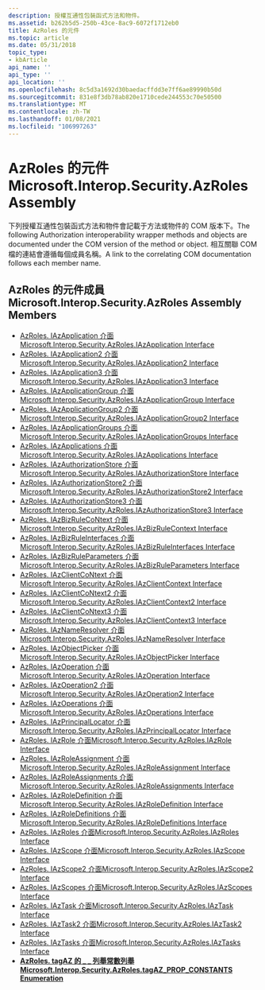 ```yaml
---
description: 授權互通性包裝函式方法和物件。
ms.assetid: b262b5d5-250b-43ce-8ac9-6072f1712eb0
title: AzRoles 的元件
ms.topic: article
ms.date: 05/31/2018
topic_type:
- kbArticle
api_name: ''
api_type: ''
api_location: ''
ms.openlocfilehash: 8c5d3a1692d30baedacffdd3e7ff6ae89990b50d
ms.sourcegitcommit: 831e8f3db78ab820e1710cede244553c70e50500
ms.translationtype: MT
ms.contentlocale: zh-TW
ms.lasthandoff: 01/08/2021
ms.locfileid: "106997263"
---
```

# <a name="microsoftinteropsecurityazroles-assembly"></a><span data-ttu-id="cf916-103">AzRoles 的元件</span><span class="sxs-lookup"><span data-stu-id="cf916-103">Microsoft.Interop.Security.AzRoles Assembly</span></span>

<span data-ttu-id="cf916-104">下列授權互通性包裝函式方法和物件會記載于方法或物件的 COM 版本下。</span><span class="sxs-lookup"><span data-stu-id="cf916-104">The following Authorization interoperability wrapper methods and objects are documented under the COM version of the method or object.</span></span> <span data-ttu-id="cf916-105">相互關聯 COM 檔的連結會遵循每個成員名稱。</span><span class="sxs-lookup"><span data-stu-id="cf916-105">A link to the correlating COM documentation follows each member name.</span></span>

## <a name="microsoftinteropsecurityazroles-assembly-members"></a><span data-ttu-id="cf916-106">AzRoles 的元件成員</span><span class="sxs-lookup"><span data-stu-id="cf916-106">Microsoft.Interop.Security.AzRoles Assembly Members</span></span>

-   [<span data-ttu-id="cf916-107">AzRoles. IAzApplication 介面</span><span class="sxs-lookup"><span data-stu-id="cf916-107">Microsoft.Interop.Security.AzRoles.IAzApplication Interface</span></span>](microsoft-interop-security-azroles-iazapplication-interface.md)
-   [<span data-ttu-id="cf916-108">AzRoles. IAzApplication2 介面</span><span class="sxs-lookup"><span data-stu-id="cf916-108">Microsoft.Interop.Security.AzRoles.IAzApplication2 Interface</span></span>](microsoft-interop-security-azroles-iazapplication2-interface.md)
-   [<span data-ttu-id="cf916-109">AzRoles. IAzApplication3 介面</span><span class="sxs-lookup"><span data-stu-id="cf916-109">Microsoft.Interop.Security.AzRoles.IAzApplication3 Interface</span></span>](microsoft-interop-security-azroles-iazapplication3-interface.md)
-   [<span data-ttu-id="cf916-110">AzRoles. IAzApplicationGroup 介面</span><span class="sxs-lookup"><span data-stu-id="cf916-110">Microsoft.Interop.Security.AzRoles.IAzApplicationGroup Interface</span></span>](microsoft-interop-security-azroles-iazapplicationgroup-interface.md)
-   [<span data-ttu-id="cf916-111">AzRoles. IAzApplicationGroup2 介面</span><span class="sxs-lookup"><span data-stu-id="cf916-111">Microsoft.Interop.Security.AzRoles.IAzApplicationGroup2 Interface</span></span>](microsoft-interop-security-azroles-iazapplicationgroup2-interface.md)
-   [<span data-ttu-id="cf916-112">AzRoles. IAzApplicationGroups 介面</span><span class="sxs-lookup"><span data-stu-id="cf916-112">Microsoft.Interop.Security.AzRoles.IAzApplicationGroups Interface</span></span>](microsoft-interop-security-azroles-iazapplicationgroups-interface.md)
-   [<span data-ttu-id="cf916-113">AzRoles. IAzApplications 介面</span><span class="sxs-lookup"><span data-stu-id="cf916-113">Microsoft.Interop.Security.AzRoles.IAzApplications Interface</span></span>](microsoft-interop-security-azroles-iazapplications-interface.md)
-   [<span data-ttu-id="cf916-114">AzRoles. IAzAuthorizationStore 介面</span><span class="sxs-lookup"><span data-stu-id="cf916-114">Microsoft.Interop.Security.AzRoles.IAzAuthorizationStore Interface</span></span>](microsoft-interop-security-azroles-azauthorizationstore-interface.md)
-   [<span data-ttu-id="cf916-115">AzRoles. IAzAuthorizationStore2 介面</span><span class="sxs-lookup"><span data-stu-id="cf916-115">Microsoft.Interop.Security.AzRoles.IAzAuthorizationStore2 Interface</span></span>](microsoft-interop-security-azroles-iazauthorizationstore2-interfac.md)
-   [<span data-ttu-id="cf916-116">AzRoles. IAzAuthorizationStore3 介面</span><span class="sxs-lookup"><span data-stu-id="cf916-116">Microsoft.Interop.Security.AzRoles.IAzAuthorizationStore3 Interface</span></span>](microsoft-interop-security-azroles-iazauthorizationstore3-interfac.md)
-   [<span data-ttu-id="cf916-117">AzRoles. IAzBizRuleCoNtext 介面</span><span class="sxs-lookup"><span data-stu-id="cf916-117">Microsoft.Interop.Security.AzRoles.IAzBizRuleContext Interface</span></span>](microsoft-interop-security-azroles-azbizrulecontext-interface.md)
-   [<span data-ttu-id="cf916-118">AzRoles. IAzBizRuleInterfaces 介面</span><span class="sxs-lookup"><span data-stu-id="cf916-118">Microsoft.Interop.Security.AzRoles.IAzBizRuleInterfaces Interface</span></span>](microsoft-interop-security-azroles-iazbizruleinterfaces-interface.md)
-   [<span data-ttu-id="cf916-119">AzRoles. IAzBizRuleParameters 介面</span><span class="sxs-lookup"><span data-stu-id="cf916-119">Microsoft.Interop.Security.AzRoles.IAzBizRuleParameters Interface</span></span>](microsoft-interop-security-azroles-iazbizruleparameters-interface.md)
-   [<span data-ttu-id="cf916-120">AzRoles. IAzClientCoNtext 介面</span><span class="sxs-lookup"><span data-stu-id="cf916-120">Microsoft.Interop.Security.AzRoles.IAzClientContext Interface</span></span>](microsoft-interop-security-azroles-iazclientcontext-interface.md)
-   [<span data-ttu-id="cf916-121">AzRoles. IAzClientCoNtext2 介面</span><span class="sxs-lookup"><span data-stu-id="cf916-121">Microsoft.Interop.Security.AzRoles.IAzClientContext2 Interface</span></span>](microsoft-interop-security-azroles-iazclientcontext2-interface.md)
-   [<span data-ttu-id="cf916-122">AzRoles. IAzClientCoNtext3 介面</span><span class="sxs-lookup"><span data-stu-id="cf916-122">Microsoft.Interop.Security.AzRoles.IAzClientContext3 Interface</span></span>](microsoft-interop-security-azroles-iazclientcontext3-interface.md)
-   [<span data-ttu-id="cf916-123">AzRoles. IAzNameResolver 介面</span><span class="sxs-lookup"><span data-stu-id="cf916-123">Microsoft.Interop.Security.AzRoles.IAzNameResolver Interface</span></span>](microsoft-interop-security-azroles-iaznameresolver-interface.md)
-   [<span data-ttu-id="cf916-124">AzRoles. IAzObjectPicker 介面</span><span class="sxs-lookup"><span data-stu-id="cf916-124">Microsoft.Interop.Security.AzRoles.IAzObjectPicker Interface</span></span>](microsoft-interop-security-azroles-iazobjectpicker-interface.md)
-   [<span data-ttu-id="cf916-125">AzRoles. IAzOperation 介面</span><span class="sxs-lookup"><span data-stu-id="cf916-125">Microsoft.Interop.Security.AzRoles.IAzOperation Interface</span></span>](microsoft-interop-security-azroles-iazoperation-interface.md)
-   [<span data-ttu-id="cf916-126">AzRoles. IAzOperation2 介面</span><span class="sxs-lookup"><span data-stu-id="cf916-126">Microsoft.Interop.Security.AzRoles.IAzOperation2 Interface</span></span>](microsoft-interop-security-azroles-iazoperation2-interface.md)
-   [<span data-ttu-id="cf916-127">AzRoles. IAzOperations 介面</span><span class="sxs-lookup"><span data-stu-id="cf916-127">Microsoft.Interop.Security.AzRoles.IAzOperations Interface</span></span>](microsoft-interop-security-azroles-iazoperations-interface.md)
-   [<span data-ttu-id="cf916-128">AzRoles. IAzPrincipalLocator 介面</span><span class="sxs-lookup"><span data-stu-id="cf916-128">Microsoft.Interop.Security.AzRoles.IAzPrincipalLocator Interface</span></span>](microsoft-interop-security-azroles-iazprincipallocator-interface.md)
-   [<span data-ttu-id="cf916-129">AzRoles. IAzRole 介面</span><span class="sxs-lookup"><span data-stu-id="cf916-129">Microsoft.Interop.Security.AzRoles.IAzRole Interface</span></span>](microsoft-interop-security-azroles-iazrole-interface.md)
-   [<span data-ttu-id="cf916-130">AzRoles. IAzRoleAssignment 介面</span><span class="sxs-lookup"><span data-stu-id="cf916-130">Microsoft.Interop.Security.AzRoles.IAzRoleAssignment Interface</span></span>](microsoft-interop-security-azroles-iazroleassignment-interface.md)
-   [<span data-ttu-id="cf916-131">AzRoles. IAzRoleAssignments 介面</span><span class="sxs-lookup"><span data-stu-id="cf916-131">Microsoft.Interop.Security.AzRoles.IAzRoleAssignments Interface</span></span>](microsoft-interop-security-azroles-iazroleassignments-interface.md)
-   [<span data-ttu-id="cf916-132">AzRoles. IAzRoleDefinition 介面</span><span class="sxs-lookup"><span data-stu-id="cf916-132">Microsoft.Interop.Security.AzRoles.IAzRoleDefinition Interface</span></span>](microsoft-interop-security-azroles-iazroledefinition-interface.md)
-   [<span data-ttu-id="cf916-133">AzRoles. IAzRoleDefinitions 介面</span><span class="sxs-lookup"><span data-stu-id="cf916-133">Microsoft.Interop.Security.AzRoles.IAzRoleDefinitions Interface</span></span>](microsoft-interop-security-azroles-iazroledefinitions-interface.md)
-   [<span data-ttu-id="cf916-134">AzRoles. IAzRoles 介面</span><span class="sxs-lookup"><span data-stu-id="cf916-134">Microsoft.Interop.Security.AzRoles.IAzRoles Interface</span></span>](microsoft-interop-security-azroles-iazroles-interface.md)
-   [<span data-ttu-id="cf916-135">AzRoles. IAzScope 介面</span><span class="sxs-lookup"><span data-stu-id="cf916-135">Microsoft.Interop.Security.AzRoles.IAzScope Interface</span></span>](microsoft-interop-security-azroles-iazscope-interface.md)
-   [<span data-ttu-id="cf916-136">AzRoles. IAzScope2 介面</span><span class="sxs-lookup"><span data-stu-id="cf916-136">Microsoft.Interop.Security.AzRoles.IAzScope2 Interface</span></span>](microsoft-interop-security-azroles-iazscope2-interface.md)
-   [<span data-ttu-id="cf916-137">AzRoles. IAzScopes 介面</span><span class="sxs-lookup"><span data-stu-id="cf916-137">Microsoft.Interop.Security.AzRoles.IAzScopes Interface</span></span>](microsoft-interop-security-azroles-iazscopes-interface.md)
-   [<span data-ttu-id="cf916-138">AzRoles. IAzTask 介面</span><span class="sxs-lookup"><span data-stu-id="cf916-138">Microsoft.Interop.Security.AzRoles.IAzTask Interface</span></span>](microsoft-interop-security-azroles-iaztask-interface.md)
-   [<span data-ttu-id="cf916-139">AzRoles. IAzTask2 介面</span><span class="sxs-lookup"><span data-stu-id="cf916-139">Microsoft.Interop.Security.AzRoles.IAzTask2 Interface</span></span>](microsoft-interop-security-azroles-iaztask2-interface.md)
-   [<span data-ttu-id="cf916-140">AzRoles. IAzTasks 介面</span><span class="sxs-lookup"><span data-stu-id="cf916-140">Microsoft.Interop.Security.AzRoles.IAzTasks Interface</span></span>](microsoft-interop-security-azroles-iaztasks-interface.md)
-   [<span data-ttu-id="cf916-141">**AzRoles. tagAZ 的 \_ \_ 列舉常數列舉**</span><span class="sxs-lookup"><span data-stu-id="cf916-141">**Microsoft.Interop.Security.AzRoles.tagAZ\_PROP\_CONSTANTS Enumeration**</span></span>](/windows/win32/api/azroles/ne-azroles-az_prop_constants)

 

 



